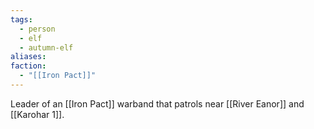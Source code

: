 ```yaml
---
tags:
  - person
  - elf
  - autumn-elf
aliases: 
faction:
  - "[[Iron Pact]]"
---
```


Leader of an [[Iron Pact]] warband that patrols near [[River Eanor]] and [[Karohar 1]].
